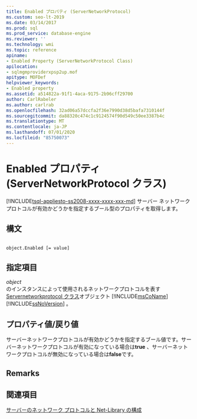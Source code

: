 ```yaml
---
title: Enabled プロパティ (ServerNetworkProtocol)
ms.custom: seo-lt-2019
ms.date: 03/14/2017
ms.prod: sql
ms.prod_service: database-engine
ms.reviewer: ''
ms.technology: wmi
ms.topic: reference
apiname:
- Enabled Property (ServerNetworkProtocol Class)
apilocation:
- sqlmgmproviderxpsp2up.mof
apitype: MOFDef
helpviewer_keywords:
- Enabled property
ms.assetid: a514822a-91f1-4aca-9175-2b96cff29700
author: CarlRabeler
ms.author: carlrab
ms.openlocfilehash: 32ad06a57dccfa2f36e7990d38d5bafa7310144f
ms.sourcegitcommit: da88320c474c1c9124574f90d549c50ee3387b4c
ms.translationtype: MT
ms.contentlocale: ja-JP
ms.lasthandoff: 07/01/2020
ms.locfileid: "85750073"
---
```

# <a name="enabled-property-servernetworkprotocol-class"></a>Enabled プロパティ (ServerNetworkProtocol クラス)
[!INCLUDE[tsql-appliesto-ss2008-xxxx-xxxx-xxx-md](../../../includes/applies-to-version/sqlserver.md)]
  サーバー ネットワーク プロトコルが有効かどうかを指定するブール型のプロパティを取得します。  
  
## <a name="syntax"></a>構文  
  
```  
  
object.Enabled [= value]  
```  
  
## <a name="parts"></a>指定項目  
 *object*  
 のインスタンスによって使用されるネットワークプロトコルを表す[Servernetworkprotocol クラス](../../../relational-databases/wmi-provider-configuration-classes/servernetworkprotocol-class/servernetworkprotocol-class.md)オブジェクト [!INCLUDE[msCoName](../../../includes/msconame-md.md)] [!INCLUDE[ssNoVersion](../../../includes/ssnoversion-md.md)] 。  
  
## <a name="property-valuereturn-value"></a>プロパティ値/戻り値  
 サーバーネットワークプロトコルが有効かどうかを指定するブール値です。サーバーネットワークプロトコルが有効になっている場合は**true** 、サーバーネットワークプロトコルが無効になっている場合は**false**です。  
  
## <a name="remarks"></a>Remarks  
  
## <a name="see-also"></a>関連項目  
 [サーバーのネットワーク プロトコルと Net-Library の構成](https://msdn.microsoft.com/library/ms177485\(v=sql.100\).aspx)  
  
  
